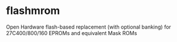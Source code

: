# flashmrom
Open Hardware flash-based replacement (with optional banking) for 27C400/800/160 EPROMs and equivalent Mask ROMs
